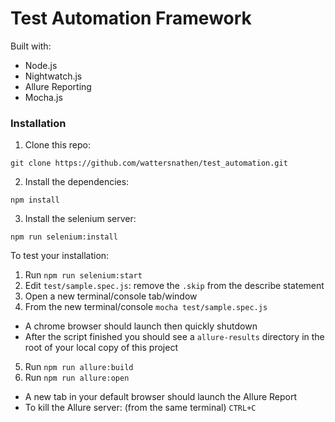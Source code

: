 # Test Automation Framework
Built with:
* Node.js
* Nightwatch.js
* Allure Reporting
* Mocha.js

### Installation

1. Clone this repo:
```shell
git clone https://github.com/wattersnathen/test_automation.git
```

2. Install the dependencies:
```shell
npm install
```

3. Install the selenium server:
```shell
npm run selenium:install
```

To test your installation:
1. Run `npm run selenium:start`
2. Edit `test/sample.spec.js`: remove the `.skip` from the describe statement
3. Open a new terminal/console tab/window
4. From the new terminal/console `mocha test/sample.spec.js`
  * A chrome browser should launch then quickly shutdown
  * After the script finished you should see a `allure-results` directory in the root of your local copy of this project
5. Run `npm run allure:build`
6. Run `npm run allure:open`
  * A new tab in your default browser should launch the Allure Report
  * To kill the Allure server: (from the same terminal) `CTRL+C`

  
